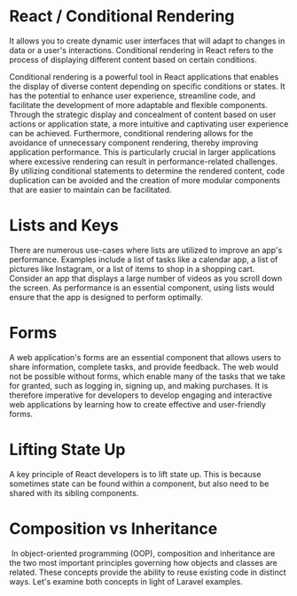
# React / Conditional Rendering

It allows you to create dynamic user interfaces that will adapt to changes in data or a user's interactions. Conditional rendering in React refers to the process of displaying different content based on certain conditions.


Conditional rendering is a powerful tool in React applications that enables the display of diverse content depending on specific conditions or states. It has the potential to enhance user experience, streamline code, and facilitate the development of more adaptable and flexible components. Through the strategic display and concealment of content based on user actions or application state, a more intuitive and captivating user experience can be achieved. Furthermore, conditional rendering allows for the avoidance of unnecessary component rendering, thereby improving application performance. This is particularly crucial in larger applications where excessive rendering can result in performance-related challenges. By utilizing conditional statements to determine the rendered content, code duplication can be avoided and the creation of more modular components that are easier to maintain can be facilitated.




# Lists and Keys



There are numerous use-cases where lists are utilized to improve an app's performance. Examples include a list of tasks like a calendar app, a list of pictures like Instagram, or a list of items to shop in a shopping cart. Consider an app that displays a large number of videos as you scroll down the screen. As performance is an essential component, using lists would ensure that the app is designed to perform optimally. 


# Forms

A web application's forms are an essential component that allows users to share information, complete tasks, and provide feedback. The web would not be possible without forms, which enable many of the tasks that we take for granted, such as logging in, signing up, and making purchases. It is therefore imperative for developers to develop engaging and interactive web applications by learning how to create effective and user-friendly forms.



# Lifting State Up

A key principle of React developers is to lift state up. This is because sometimes state can be found within a component, but also need to be shared with its sibling components.


# Composition vs Inheritance

 In object-oriented programming (OOP), composition and inheritance are the two most important principles governing how objects and classes are related. These concepts provide the ability to reuse existing code in distinct ways. Let's examine both concepts in light of Laravel examples.



